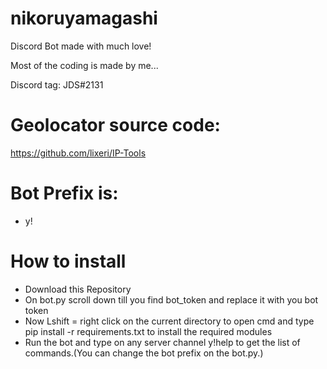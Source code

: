 # nikoruyamagashi
Discord Bot made with much love!

Most of the coding is made by me... 

Discord tag: JDS#2131

# Geolocator source code:
https://github.com/lixeri/IP-Tools

# Bot Prefix is:
- y!

# How to install

- Download this Repository
- On bot.py scroll down till you find bot_token and replace it with you bot token
- Now Lshift = right click on the current directory to open cmd and type pip install -r requirements.txt to install the required modules
- Run the bot and type on any server channel y!help to get the list of commands.(You can change the bot prefix on the bot.py.)







